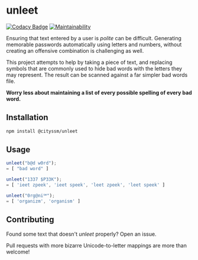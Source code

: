 # unleet

[![Codacy Badge](https://api.codacy.com/project/badge/Grade/fd8f113908c04c54800c9454d50f2e2a)](https://app.codacy.com/gh/cityssm/unleet?utm_source=github.com&utm_medium=referral&utm_content=cityssm/unleet&utm_campaign=Badge_Grade_Dashboard)
[![Maintainability](https://api.codeclimate.com/v1/badges/e9343aee27eef62205f4/maintainability)](https://codeclimate.com/github/cityssm/unleet/maintainability)

Ensuring that text entered by a user is _polite_ can be difficult.
Generating memorable passwords automatically using letters and numbers,
without creating an offensive combination is challenging as well.

This project attempts to help by taking a piece of text,
and replacing symbols that are commonly used to hide bad words with the letters
they may represent. The result can be scanned against a far simpler
bad words file.

**Worry less about maintaining a list of every possible spelling
of every bad word.**

## Installation

```bash
npm install @cityssm/unleet
```

## Usage

```javascript
unleet("b@d w0rd");
= [ "bad word" ]

unleet("1337 $P33K");
= [ 'ieet zpeek', 'ieet speek', 'leet zpeek', 'leet speek' ]

unleet("0rg@ni℠");
= [ 'organizm', 'organism' ]
```

## Contributing

Found some text that doesn't _unleet_ properly?  Open an issue.

Pull requests with more bizarre Unicode-to-letter mappings
are more than welcome!
